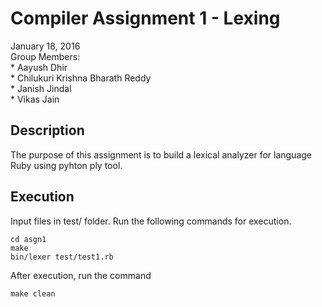 Compiler Assignment 1 - Lexing
====== 
January 18, 2016  
Group Members:  
	* Aayush Dhir  
	* Chilukuri Krishna Bharath Reddy  
	* Janish Jindal  
	* Vikas Jain

Description
-----------
The purpose of this assignment is to build a lexical analyzer for language Ruby using pyhton ply tool.

Execution
---------
Input files in test/ folder. Run the following commands for execution.
```
cd asgn1  
make  
bin/lexer test/test1.rb  
```
After execution, run the command
```
make clean
```
